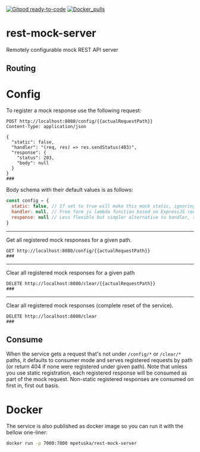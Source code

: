 [![Gitpod ready-to-code](https://img.shields.io/badge/Gitpod-ready--to--code-blue?logo=gitpod)](https://gitpod.io/#https://github.com/mpetuska/rest-mock-server)
[![Docker_pulls](https://img.shields.io/docker/pulls/mpetuska/rest-mock-server?style=flat-square)](https://hub.docker.com/r/mpetuska/rest-mock-server)
# rest-mock-server

Remotely configurable mock REST API server

## Routing

# Config

To register a mock response use the following request:

```http request
POST http://localhost:8080/config/{{actualRequestPath}}
Content-Type: application/json

{
  "static": false,
  "handler": "(req, res) => res.sendStatus(403)",
  "response": {
    "status": 203,
    "body": null
  }
}
###
```

Body schema with their default values is as follows:

```javascript
const config = {
  static: false, // If set to true will make this mock static, ignoring all other mocks and not expiring it until explicitly cleared.
  handler: null, // Free form js lambda function based on ExpressJS request handler in the form of `(req: Request, res: Response): void => {}`.
  response: null // Less flexible but simpler alternative to handler, returns given `response.body` under `response.status` code.
}
```

---

Get all registered mock responses for a given path.
```http request
GET http://localhost:8080/config/{{actualRequestPath}}
###
```

---

Clear all registered mock responses for a given path
```http request
DELETE http://localhost:8080/clear/{{actualRequestPath}}
###
```

---

Clear all registered mock responses (complete reset of the service).
```http request
DELETE http://localhost:8080/clear
###
```

## Consume

When the service gets a request that's not under `/config/*` or `/clear/*` paths, it defaults to consumer mode and serves
registered requests by path (or return 404 if none were registered under given path). Note that unless you use static registration,
each registered response will be consumed as part of the mock request. Non-static registered responses are consumed on first in, first out basis.

# Docker

The service is also published as docker image so you can run it with the bellow one-liner:
```bash
docker run -p 7000:7000 mpetuska/rest-mock-server
```

